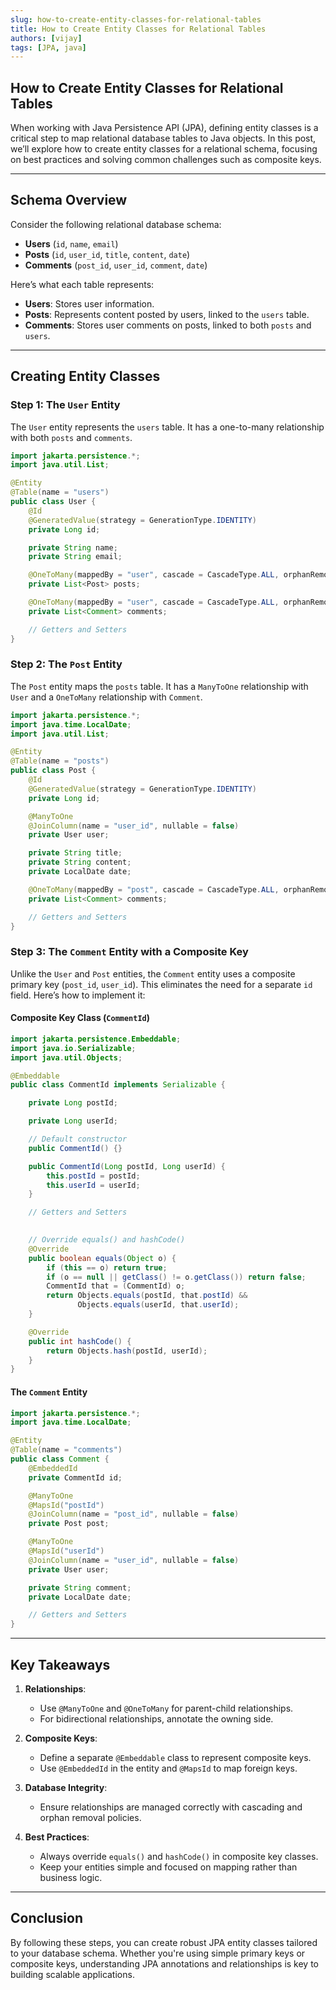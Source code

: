 ```yaml
---
slug: how-to-create-entity-classes-for-relational-tables
title: How to Create Entity Classes for Relational Tables
authors: [vijay]
tags: [JPA, java]
---
```


## **How to Create Entity Classes for Relational Tables**

When working with Java Persistence API (JPA), defining entity classes is a critical step to map relational database tables to Java objects. In this post, we’ll explore how to create entity classes for a relational schema, focusing on best practices and solving common challenges such as composite keys.

<!-- truncate -->

---


## **Schema Overview**

Consider the following relational database schema:

- **Users** (`id`, `name`, `email`)
- **Posts** (`id`, `user_id`, `title`, `content`, `date`)
- **Comments** (`post_id`, `user_id`, `comment`, `date`)

Here’s what each table represents:
- **Users**: Stores user information.
- **Posts**: Represents content posted by users, linked to the `users` table.
- **Comments**: Stores user comments on posts, linked to both `posts` and `users`.

---

## **Creating Entity Classes**

### **Step 1: The `User` Entity**

The `User` entity represents the `users` table. It has a one-to-many relationship with both `posts` and `comments`.

```java
import jakarta.persistence.*;
import java.util.List;

@Entity
@Table(name = "users")
public class User {
    @Id
    @GeneratedValue(strategy = GenerationType.IDENTITY)
    private Long id;

    private String name;
    private String email;

    @OneToMany(mappedBy = "user", cascade = CascadeType.ALL, orphanRemoval = true)
    private List<Post> posts;

    @OneToMany(mappedBy = "user", cascade = CascadeType.ALL, orphanRemoval = true)
    private List<Comment> comments;

    // Getters and Setters
}
```

### **Step 2: The `Post` Entity**

The `Post` entity maps the `posts` table. It has a `ManyToOne` relationship with `User` and a `OneToMany` relationship with `Comment`.

```java
import jakarta.persistence.*;
import java.time.LocalDate;
import java.util.List;

@Entity
@Table(name = "posts")
public class Post {
    @Id
    @GeneratedValue(strategy = GenerationType.IDENTITY)
    private Long id;

    @ManyToOne
    @JoinColumn(name = "user_id", nullable = false)
    private User user;

    private String title;
    private String content;
    private LocalDate date;

    @OneToMany(mappedBy = "post", cascade = CascadeType.ALL, orphanRemoval = true)
    private List<Comment> comments;

    // Getters and Setters
}
```

### **Step 3: The `Comment` Entity with a Composite Key**

Unlike the `User` and `Post` entities, the `Comment` entity uses a composite primary key (`post_id`, `user_id`). This eliminates the need for a separate `id` field. Here’s how to implement it:

#### **Composite Key Class (`CommentId`)**

```java
import jakarta.persistence.Embeddable;
import java.io.Serializable;
import java.util.Objects;

@Embeddable
public class CommentId implements Serializable {

    private Long postId;

    private Long userId;

    // Default constructor
    public CommentId() {}

    public CommentId(Long postId, Long userId) {
        this.postId = postId;
        this.userId = userId;
    }

    // Getters and Setters
    

    // Override equals() and hashCode()
    @Override
    public boolean equals(Object o) {
        if (this == o) return true;
        if (o == null || getClass() != o.getClass()) return false;
        CommentId that = (CommentId) o;
        return Objects.equals(postId, that.postId) &&
               Objects.equals(userId, that.userId);
    }

    @Override
    public int hashCode() {
        return Objects.hash(postId, userId);
    }
}
```

#### **The `Comment` Entity**

```java
import jakarta.persistence.*;
import java.time.LocalDate;

@Entity
@Table(name = "comments")
public class Comment {
    @EmbeddedId
    private CommentId id;

    @ManyToOne
    @MapsId("postId")
    @JoinColumn(name = "post_id", nullable = false)
    private Post post;

    @ManyToOne
    @MapsId("userId")
    @JoinColumn(name = "user_id", nullable = false)
    private User user;

    private String comment;
    private LocalDate date;

    // Getters and Setters
}
```

---

## **Key Takeaways**

1. **Relationships**:
   - Use `@ManyToOne` and `@OneToMany` for parent-child relationships.
   - For bidirectional relationships, annotate the owning side.

2. **Composite Keys**:
   - Define a separate `@Embeddable` class to represent composite keys.
   - Use `@EmbeddedId` in the entity and `@MapsId` to map foreign keys.

3. **Database Integrity**:
   - Ensure relationships are managed correctly with cascading and orphan removal policies.

4. **Best Practices**:
   - Always override `equals()` and `hashCode()` in composite key classes.
   - Keep your entities simple and focused on mapping rather than business logic.

---

## **Conclusion**

By following these steps, you can create robust JPA entity classes tailored to your database schema. Whether you're using simple primary keys or composite keys, understanding JPA annotations and relationships is key to building scalable applications.
